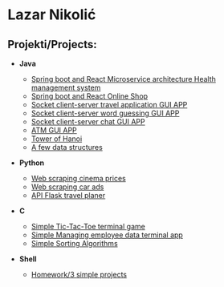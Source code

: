 <h1>Lazar Nikolić <br/></h1>

<h2>Projekti/Projects:</h2>

- <b>Java</b>

  - [Spring boot and React Microservice architecture Health management system](https://github.com/4796/Spring-Boot-React-Health-Management-System)
  - [Spring boot and React Online Shop](https://github.com/4796/Spring-Boot-React-Online-shop)
  - [Socket client-server travel application GUI APP](https://github.com/4796/travel-application)
  - [Socket client-server word guessing GUI APP](https://github.com/4796/word-guessing)
  - [Socket client-server chat GUI APP](https://github.com/4796/Chat)
  - [ATM GUI APP](https://github.com/4796/ATM)
  - [Tower of Hanoi](https://github.com/4796/Tower-of-Hanoi)
  - [A few data structures](https://github.com/4796/Few-data-structures)

- <b>Python</b>
  - [Web scraping cinema prices](https://github.com/4796/web-scraping-cinema)
  - [Web scraping car ads](https://github.com/4796/web-scraping-car-ads/)
  - [API Flask travel planer](https://github.com/4796/API-travels/)
    
- <b>C</b>
  - [Simple Tic-Tac-Toe terminal game](https://github.com/4796/Tic-Tac-Toe)
  - [Simple Managing employee data terminal app](https://github.com/4796/Manage-employee)
  - [Simple Sorting Algorithms](https://github.com/4796/Simple-sorting-algorithms)

- <b>Shell</b>
  - [Homework/3 simple projects](https://github.com/4796/Bash-domaci.git) 



